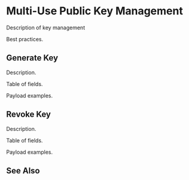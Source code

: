 
# Multi-Use Public Key Management

Description of key management

Best practices.

## Generate Key

Description.

Table of fields.

Payload examples.

## Revoke Key

Description.

Table of fields.

Payload examples.

## See Also
